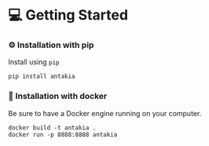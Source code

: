 # :computer: Getting Started

<!-- Installation -->

### :gear: Installation with pip

Install using `pip`

```
pip install antakia
```

<!-- V-env -->

### :whale: Installation with docker

Be sure to have a Docker engine running on your computer.

```
docker build -t antakia .
docker run -p 8888:8888 antakia
```